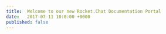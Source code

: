 ```yaml
---
title:  Welcome to our new Rocket.Chat Documentation Portal
date:   2017-07-11 10:0:00 +0000
published: false
---
```

